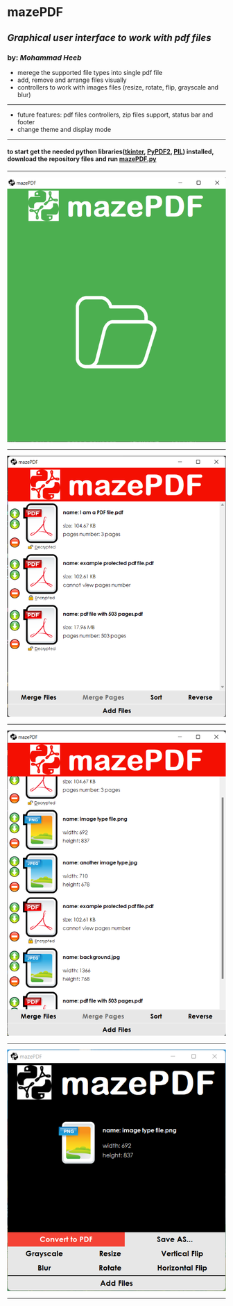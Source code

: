 # **mazePDF**
## _Graphical user interface to work with pdf files_
### by: ***Mohammad Heeb***

+ merege the supported file types into single pdf file
+ add, remove and arrange files visually
+ controllers to work with images files (resize, rotate, flip, grayscale and blur)

***

+ future features: pdf files controllers, zip files support, status bar and footer
+ change theme and display mode

***

#### to start get the needed python libraries([**tkinter**](https://docs.python.org/3/library/tkinter.html), [**PyPDF2**](https://pypi.org/project/PyPDF2/), [**PIL**](https://pypi.org/project/Pillow/)) installed, download the repository files and run [**mazePDF.py**](./mazePDF.py)

***
![image](./assets/screenshots/maze_pdf_1.png)
***
![image](./assets/screenshots/maze_pdf_2.png)
***
![image](./assets/screenshots/maze_pdf_3.png)
***
![image](./assets/screenshots/maze_pdf_4.png)
***
